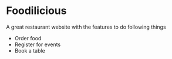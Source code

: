 # Foodilicious

A great restaurant website with the features to do following things
* Order food
* Register for events 
* Book a table
